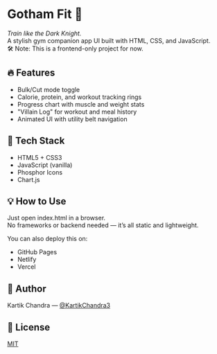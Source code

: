 # Gotham Fit 🦇

*Train like the Dark Knight.*  
A stylish gym companion app UI built with HTML, CSS, and JavaScript.  
🛠 Note: This is a frontend-only project for now.

## 🔥 Features
- Bulk/Cut mode toggle
- Calorie, protein, and workout tracking rings
- Progress chart with muscle and weight stats
- "Villain Log" for workout and meal history
- Animated UI with utility belt navigation

## 🧩 Tech Stack
- HTML5 + CSS3
- JavaScript (vanilla)
- Phosphor Icons
- Chart.js

## 💡 How to Use
Just open index.html in a browser.  
No frameworks or backend needed — it’s all static and lightweight.

You can also deploy this on:
- GitHub Pages
- Netlify
- Vercel

## 👤 Author
Kartik Chandra — [@KartikChandra3](https://github.com/KartikChandra3)

## 🪪 License
[MIT](LICENSE.md)
